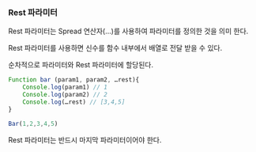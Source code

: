 ### Rest 파라미터

Rest 파라미터는 Spread 연산자(…)를 사용하여 파라미터를 정의한 것을 의미 한다.

Rest 파라미터를 사용하면 신수를 함수 내부에서 배열로 전달 받을 수 있다.

순차적으로 파라미터와 Rest 파라미터에 할당된다.

```javascript
Function bar (param1, param2, …rest){
	Console.log(param1) // 1
	Console.log(param2) // 2
	Console.log(…rest) // [3,4,5]
}

Bar(1,2,3,4,5)
```

Rest 파라미터는 반드시 마지막 파라미터이어야 한다.
